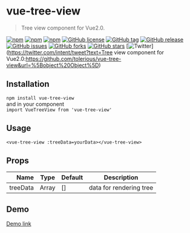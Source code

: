 # vue-tree-view

> Tree view component for Vue2.0.  

[![npm](https://img.shields.io/npm/dm/vue-tree-view.svg)](https://www.npmjs.com/package/vue-tree-view) [![npm](https://img.shields.io/npm/dt/vue-tree-view.svg)](https://www.npmjs.com/package/vue-tree-view)
[![npm](https://img.shields.io/npm/v/vue-tree-view.svg)](https://www.npmjs.com/package/vue-tree-view)
[![GitHub license](https://img.shields.io/badge/license-MIT-blue.svg)](https://raw.githubusercontent.com/tolerious/vue-tree-view/master/LICENSE.md)
[![GitHub tag](https://img.shields.io/github/tag/strongloop/vue-tree-view.svg)](https://github.com/tolerious/vue-tree-view)
[![GitHub release](https://img.shields.io/github/release/qubyte/vue-tree-view.svg)](https://github.com/tolerious/vue-tree-view)
[![GitHub issues](https://img.shields.io/github/issues/tolerious/vue-tree-view.svg)](https://github.com/tolerious/vue-tree-view/issues)
[![GitHub forks](https://img.shields.io/github/forks/tolerious/vue-tree-view.svg)](https://github.com/tolerious/vue-tree-view/network)
[![GitHub stars](https://img.shields.io/github/stars/tolerious/vue-tree-view.svg)](https://github.com/tolerious/vue-tree-view/stargazers)
[![Twitter](https://img.shields.io/twitter/url/https/github.com/tolerious/vue-tree-view.svg?style=social)](https://twitter.com/intent/tweet?text=Tree view component for Vue2.0:https://github.com/tolerious/vue-tree-view&url=%5Bobject%20Object%5D)
## Installation
`npm install vue-tree-view`  
and in your component  
`import VueTreeView from 'vue-tree-view'`  

## Usage  
`<vue-tree-view :treeData=yourData></vue-tree-view>`

## Props  
| Name | Type | Default | Description |
| ---: | --- | --- | --- |
| treeData | Array | [] | data for rendering tree |

## Demo  
[Demo link](http://tobe.engineer/tree-view-component-for-vue20.html)
